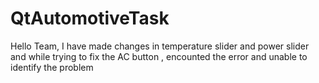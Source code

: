 # QtAutomotiveTask
Hello Team,
I have made changes in temperature slider and power slider and while trying to fix the AC button , encounted the error and unable to identify the problem 
